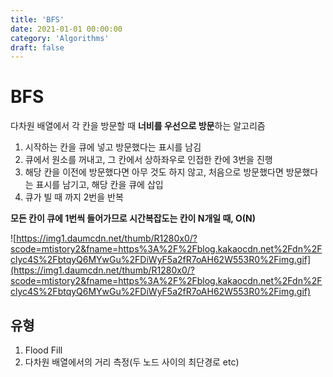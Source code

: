 ```yaml
---
title: 'BFS'
date: 2021-01-01 00:00:00
category: 'Algorithms'
draft: false
---  
```


# BFS

다차원 배열에서 각 칸을 방문할 때 **너비를 우선으로 방문**하는 알고리즘

1. 시작하는 칸을 큐에 넣고 방문했다는 표시를 남김
2. 큐에서 원소를 꺼내고, 그 칸에서 상하좌우로 인접한 칸에 3번을 진행
3. 해당 칸을 이전에 방문했다면 아무 것도 하지 않고, 처음으로 방문했다면 방문했다는 표시를 남기고, 해당 칸을 큐에 삽입
4. 큐가 빌 때 까지 2번을 반복

**모든 칸이 큐에 1번씩 들어가므로 시간복잡도는 칸이 N개일 때, O(N)**

![https://img1.daumcdn.net/thumb/R1280x0/?scode=mtistory2&fname=https%3A%2F%2Fblog.kakaocdn.net%2Fdn%2Fclyc4S%2FbtqyQ6MYwGu%2FDiWyF5a2fR7oAH62W553R0%2Fimg.gif](https://img1.daumcdn.net/thumb/R1280x0/?scode=mtistory2&fname=https%3A%2F%2Fblog.kakaocdn.net%2Fdn%2Fclyc4S%2FbtqyQ6MYwGu%2FDiWyF5a2fR7oAH62W553R0%2Fimg.gif)

## 유형

1. Flood Fill
2. 다차원 배열에서의 거리 측정(두 노드 사이의 최단경로 etc)

